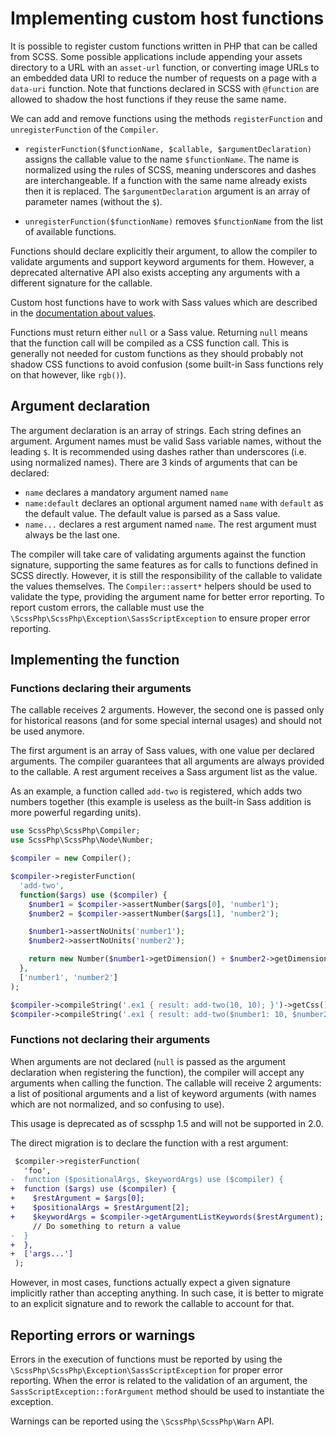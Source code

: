 # Implementing custom host functions

It is possible to register custom functions written in PHP that can be called
from SCSS. Some possible applications include appending your assets directory
to a URL with an `asset-url` function, or converting image URLs to an embedded
data URI to reduce the number of requests on a page with a `data-uri` function.
Note that functions declared in SCSS with `@function` are allowed to shadow the
host functions if they reuse the same name.

We can add and remove functions using the methods `registerFunction` and
`unregisterFunction` of the `Compiler`.

* `registerFunction($functionName, $callable, $argumentDeclaration)` assigns the
  callable value to the name `$functionName`. The name is normalized using the
  rules of SCSS, meaning underscores and dashes are interchangeable. If a
  function with the same name already exists then it is replaced. The
  `$argumentDeclaration` argument is an array of parameter names (without the
  `$`).

* `unregisterFunction($functionName)` removes `$functionName` from the list of
  available functions.

Functions should declare explicitly their argument, to allow the compiler to
validate arguments and support keyword arguments for them. However, a deprecated
alternative API also exists accepting any arguments with a different signature
for the callable.

Custom host functions have to work with Sass values which are described in the
[documentation about values](./values.md).

Functions must return either `null` or a Sass value. Returning `null` means that
the function call will be compiled as a CSS function call. This is generally not
needed for custom functions as they should probably not shadow CSS functions to
avoid confusion (some built-in Sass functions rely on that however, like `rgb()`).

## Argument declaration

The argument declaration is an array of strings. Each string defines an argument.
Argument names must be valid Sass variable names, without the leading `$`. It is
recommended using dashes rather than underscores (i.e. using normalized names).
There are 3 kinds of arguments that can be declared:

- `name` declares a mandatory argument named `name`
- `name:default` declares an optional argument named `name` with `default` as
  the default value. The default value is parsed as a Sass value.
- `name...` declares a rest argument named `name`. The rest argument must always
  be the last one.

The compiler will take care of validating arguments against the function
signature, supporting the same features as for calls to functions defined in
SCSS directly. However, it is still the responsibility of the callable to
validate the values themselves. The `Compiler::assert*` helpers should be used
to validate the type, providing the argument name for better error reporting.
To report custom errors, the callable must use the
`\ScssPhp\ScssPhp\Exception\SassScriptException` to ensure proper error
reporting.

## Implementing the function

### Functions declaring their arguments

The callable receives 2 arguments. However, the second one is passed only for
historical reasons (and for some special internal usages) and should not be used
anymore.

The first argument is an array of Sass values, with one value per declared
arguments. The compiler guarantees that all arguments are always provided to the
callable. A rest argument receives a Sass argument list as the value.

As an example, a function called `add-two` is registered, which adds two numbers
together (this example is useless as the built-in Sass addition is more powerful
regarding units).

```php
use ScssPhp\ScssPhp\Compiler;
use ScssPhp\ScssPhp\Node\Number;

$compiler = new Compiler();

$compiler->registerFunction(
  'add-two',
  function($args) use ($compiler) {
    $number1 = $compiler->assertNumber($args[0], 'number1');
    $number2 = $compiler->assertNumber($args[1], 'number2');

    $number1->assertNoUnits('number1');
    $number2->assertNoUnits('number2');

    return new Number($number1->getDimension() + $number2->getDimension(), '');
  },
  ['number1', 'number2']
);

$compiler->compileString('.ex1 { result: add-two(10, 10); }')->getCss();
$compiler->compileString('.ex1 { result: add-two($number1: 10, $number2: 10); }')->getCss();
```

### Functions not declaring their arguments

When arguments are not declared (`null` is passed as the argument declaration
when registering the function), the compiler will accept any arguments when
calling the function. The callable will receive 2 arguments: a list of
positional arguments and a list of keyword arguments (with names which are not
normalized, and so confusing to use).

This usage is deprecated as of scssphp 1.5 and will not be supported in 2.0.

The direct migration is to declare the function with a rest argument:

```diff
 $compiler->registerFunction(
   'foo',
-  function ($positionalArgs, $keywordArgs) use ($compiler) {
+  function ($args) use ($compiler) {
+    $restArgument = $args[0];
+    $positionalArgs = $restArgument[2];
+    $keywordArgs = $compiler->getArgumentListKeywords($restArgument);
     // Do something to return a value
-  }
+  },
+  ['args...']
 );
```

However, in most cases, functions actually expect a given signature implicitly
rather than accepting anything. In such case, it is better to migrate to an
explicit signature and to rework the callable to account for that.

## Reporting errors or warnings

Errors in the execution of functions must be reported by using the
`\ScssPhp\ScssPhp\Exception\SassScriptException` for proper error reporting.
When the error is related to the validation of an argument, the
`SassScriptException::forArgument` method should be used to instantiate the
exception.

Warnings can be reported using the `\ScssPhp\ScssPhp\Warn` API.
